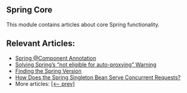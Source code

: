 ## Spring Core

This module contains articles about core Spring functionality.

## Relevant Articles:

- [Spring @Component Annotation](https://www.baeldung.com/spring-component-annotation)
- [Solving Spring’s “not eligible for auto-proxying” Warning](https://www.baeldung.com/spring-not-eligible-for-auto-proxying)
- [Finding the Spring Version](https://www.baeldung.com/spring-find-version)
- [How Does the Spring Singleton Bean Serve Concurrent Requests?](https://www.baeldung.com/spring-singleton-concurrent-requests)
- More articles: [[<-- prev]](../spring-core-4)
